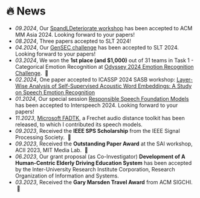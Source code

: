 # 🔥 News
- *09.2024*, Our [SpandLDeteriorate workshop](https://sites.google.com/view/spandldeteriorate) has been accepted to ACM MM Asia 2024. Looking forward to your papers!
- *08.2024*, Three papers accepted to SLT 2024!
- *04.2024*, Our [GenSEC challenge](https://sites.google.com/view/gensec-challenge) has been accepted to SLT 2024. Looking forward to your papers!
- *03.2024*, We won the **1st place (and $1,000)** out of 31 teams in Task 1 - Categorical Emotion Recognition at [Odyssey 2024 Emotion Recognition Challenge](https://www.odyssey2024.org/emotion-recognition-challenge). &nbsp;🎉
- *02.2024*, One paper accepted to ICASSP 2024 SASB workshop: [Layer-Wise Analysis of Self-Supervised Acoustic Word Embeddings: A Study on Speech Emotion Recognition](https://arxiv.org/abs/2402.02617)
- *01.2024*, Our special session [Responsible Speech Foundation Models](https://sites.google.com/view/responsiblespeech/) has been accepted to Interspeech 2024. Looking forward to your papers!
- *11.2023*, [Microsoft FADTK](https://github.com/microsoft/fadtk), a Frechet audio distance toolkit has been released, to which I contributed its speech models.
- *09.2023*, Received the **IEEE SPS Scholarship** from the IEEE Signal Processing Society. &nbsp;🎉
- *09.2023*, Received the **Outstanding Paper Award** at the SAI workshop, ACII 2023, MIT Media Lab. &nbsp;🎉
- *06.2023*, Our grant proposal (as Co-Investigator) **Development of A Human-Centric Elderly Driving Education System** has been accepted by the Inter-University Research Institute Corporation, Research Organization of Information and Systems.
- *03.2023*, Received the **Gary Marsden Travel Award** from ACM SIGCHI. &nbsp;🎉